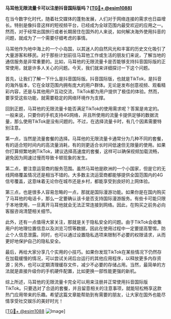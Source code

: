 **马耳他无限流量卡可以注册抖音国际版吗？[[TG💪+ @esim1088](https://t.me/s/esim1088)]**

在当今数字化时代，随着社交媒体的蓬勃发展，人们对于网络连接的需求也日益增长。特别是像抖音这样的短视频平台，已经成为全球范围内最受欢迎的应用之一。然而，对于经常出国旅行或者长期居住在国外的人来说，如何解决海外使用抖音的问题，就成为了一个需要仔细考虑的事情。

马耳他作为地中海上的一个小岛国，以其迷人的自然风光和丰富的历史文化吸引了大量游客和移民。对于那些计划前往马耳他工作或生活的朋友们来说，了解当地的通信服务是非常重要的。比如，马耳他的无限流量卡是否能够支持抖音国际版的正常使用，就是许多人关心的问题。今天，我们就来详细探讨一下这个问题。

首先，让我们了解一下什么是抖音国际版。抖音国际版，也就是TikTok，是抖音的海外版本，它在全球范围内拥有庞大的用户群体。无论是发布创意视频、观看精彩内容，还是与其他用户互动交流，TikTok都为用户提供了极佳的体验。然而，要享受这些功能，就需要稳定的网络环境作为支撑。

回到正题，马耳他的无限流量卡能否满足TikTok的使用需求呢？答案是肯定的。一般来说，只要你的手机支持4G网络，并且所使用的流量卡提供足够的数据流量，那么使用TikTok是没有问题的。不过，在选择流量卡时，有几个因素需要特别注意。

第一点，当然是流量套餐的选择。马耳他的无限流量卡通常分为几种不同的套餐，有的适合短时间内的高流量消耗，有的则更适合长时间低速但无限量的使用。如果你打算频繁地刷TikTok，建议选择高速度的套餐，这样可以确保视频加载流畅，避免因为网速过慢而导致卡顿现象的发生。

第二点，要注意运营商的服务范围。虽然马耳他是欧洲的一个小国家，但是它的无线网络覆盖情况还是相当不错的。大多数主流运营商都能够提供全国范围内的4G信号覆盖，这意味着无论你在城市还是乡村，都能享受到良好的上网体验。

第三点，也是很多人容易忽略的一点，那就是国际漫游功能。如果你是在国内购买了马耳他的电话卡，那么一定要确认该卡是否支持国际漫游服务。有些卡可能只限于本地使用，一旦离开马耳他就会无法正常连接到网络。因此，在购买之前务必向客服咨询清楚相关细节。

此外，还有一点值得大家关注，那就是关于隐私安全的问题。由于TikTok会收集用户的地理位置信息以及浏览习惯等数据，因此在使用过程中一定要提高警惕，防止个人信息泄露。同时，也可以通过设置隐私选项来限制不必要的权限请求，从而更好地保护自己的隐私安全。

最后，再给大家分享几个实用的小技巧。如果你发现TikTok在某些情况下仍然存在加载缓慢的情况，可以尝试关闭后台运行的其他应用程序，以释放更多内存资源；另外，也可以定期清理缓存文件，减少不必要的存储占用。当然，最简单的方法就是直接升级你的手机硬件配置，比如更换一部性能更强的新机。

综上所述，马耳他的无限流量卡完全可以用来注册并正常使用抖音国际版TikTok。只要选对了合适的套餐，并且留意相关的注意事项，就能轻松畅享这款热门应用带来的乐趣。希望这篇文章能帮助到有需要的朋友，让大家在国外也能尽情享受社交娱乐的美好时光！

[[TG💪+ @esim1088](https://t.me/s/esim1088) ![Image](https://i.postimg.cc/4NQfJmqS/Snipaste-2025-05-13-00-14-12.png)]